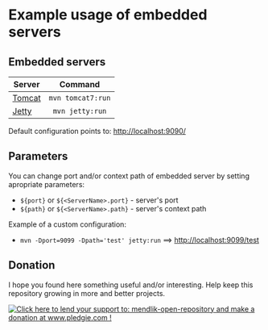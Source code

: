 Example usage of embedded servers
=================================

Embedded servers
----------------

| Server									| Command		|
| --- 										| :---:			|
| [Tomcat](http://tomcat.apache.org/maven-plugin-2.0/tomcat7-maven-plugin/)	| `mvn tomcat7:run`	| 
| [Jetty](http://www.eclipse.org/jetty/documentation/current/)			| `mvn jetty:run`	| 

Default configuration points to: [http://localhost:9090/](http://localhost:9090/)

Parameters
----------

You can change port and/or context path of embedded server by setting apropriate parameters:

- `${port}` or `${<ServerName>.port}` - server's port
- `${path}` or `${<ServerName>.path}` - server's context path

Example of a custom configuration: 
- `mvn -Dport=9099 -Dpath='test' jetty:run` ==> [http://localhost:9099/test](http://localhost:9099/test)

Donation
--------

I hope you found here something useful and/or interesting.
Help keep this repository growing in more and better projects. 

<a href='http://www.pledgie.com/campaigns/22261'><img alt='Click here to lend your support to: mendlik-open-repository and make a donation at www.pledgie.com !' src='http://www.pledgie.com/campaigns/22261.png?skin_name=chrome' border='0' /></a>
